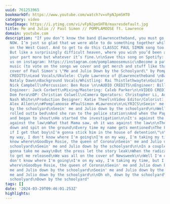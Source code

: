 ```yaml
---
uuid: 761253965
bookmarkOf: https://www.youtube.com/watch?v=vFpNJpmSHT0
category: video
headImage: https://i.ytimg.com/vi/vFpNJpmSHT0/maxresdefault.jpg
title: Me and Julio // Paul Simon // POMPLAMOOSE ft. Lawrence
domain: youtube.com
description: "If you don’t know the band @lawrencetheband, you must go listen to them
  NOW. I’m just so glad that we were able to do something together while they were
  on the West Coast. And to get to do this CLASSIC PAUL SIMON song too. It was…heaven.
  But like a surprisingly difficult heaven, where you wish you’d been able to rehearse
  your part more but whatever it’s fine.\n\nSave this song on Spotify: https://spoti.fi/2r3Yqkh\nFollow
  us on instagram: https://instagram.com/pomplamoosemusic\nBecome a patron of our
  music (to vote on the songs we cover and get merch and stuff like that): http://www.patreon.com/pomplamoose\n\nA
  cover of Paul Simon's \"Me and Julio Down by the Schoolyard\" by Pomplamoose & Lawrence.\n\nMUSICIAN
  CREDITS\nLead Vocals/Ukulele: Clyde Lawrence of @lawrencetheband \nBackground Vocals:
  Nataly Dawn\nBackground Vocals/Whistling: Rai Thistlethwayte\nGuitar: Jack Conte\nBass:
  Nick Campbell\nPercussion: Ben Rose \n\nAUDIO CREDITS\nEngineer: Bill Mims\nAssistant
  Engineer: Jack Corbett\nMixing/Mastering: Caleb Parker\n\nVIDEO CREDITS\nDirector:
  Dom Fera\nDP: Christian Colwell\nCamera Operators: Christopher Li, Austin Hughes\nGaffer:
  Nash White\nProduction Designer: Katie Theel\nVideo Editor/Colorist: Athena Wheaton\nWardrobe/PA:
  Alex Allen\n\n#Pomplamoose #PaulSimon #Lawrence\n\nLYRICS\nSeein' me and Julio down
  by the schoolyard\nSeein' me and Julio down by the schoolyard\n\nWell, Mama pajama
  rolled outta bed\nAnd she ran to the police station\nAnd when the Papa found out,
  and began to shout\nHe started the investigation\n\nIt's against the law, it was
  against the law\nWhat that Mama saw, oh it was against the law\n\nThe Mama looked
  down and spit on the ground\nEvery time my name gets mentioned\nThe Papa said \"Oy!
  if I get that boy\nI'm gonna stick him in the house of detention\"\n\nWell I'm on
  my way, I don't know where I'm going\nI'm on my way, I'm taking my time, but I don't
  know where\nGoodbye Rosie, the queen of Corona\nSeein' me and Julio down by the
  schoolyard\nSeein' me and Julio down by the schoolyard\n\nIn a couple of days, they're
  gonna take me away\nBut the press let the story leak\nWhen the radical priest come
  to get me released\nWe was all on the cover of Newsweek\n\nWell I'm on my way, I
  don't know where I'm going\nI'm on my way, I'm taking my time, but I don't know
  where\nGoodbye Rosie, the queen of Corona\nSeein' me and Julio down by the schoolyard\nSeein'
  me and Julio down by the schoolyard\nSeein' me and Julio down by the schoolyard\nSeein'
  me and Julio down by the schoolyard\n\nOh oh, down by the schoolyard\nDown by the
  schoolyard\nDown by the schoolyard"
tags: []
date: '2024-03-29T09:46:01.253Z'
highlights: 
---
```



